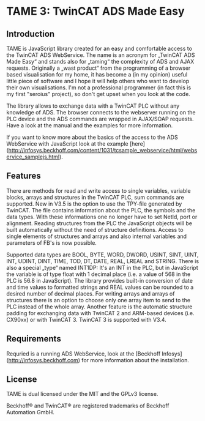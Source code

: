 TAME 3: TwinCAT ADS Made Easy
=============================


Introduction
------------

TAME is JavaScript library created for an easy and comfortable access to the TwinCAT ADS WebService. The name is an 
acronym for „TwinCAT ADS Made Easy“ and stands also for „taming“ the complexity of ADS and AJAX requests. 
Originally a „wast product“ from the programming of a browser based visualisation for my home, it has become a (in my
opinion) useful little piece of software and I hope it will help others who want to develop their own visualisations. 
I'm not a professional programmer (in fact this is my first "seroius" project), so don't get upset when you look at 
the code.

The library allows to exchange data with a TwinCAT PLC without any knowledge of ADS. The browser connects to the 
webserver running on the PLC device and the ADS commands are wrapped in AJAX/SOAP requests. Have a look at the
manual and the examples for more information.

If you want to know more about the basics of the access to the ADS WebService with JavaScript look at the example 
[here] (http://infosys.beckhoff.com/content/1031/tcsample_webservice/html/webservice_samplejs.html).


Features
--------

There are methods for read and write access to single variables, variable blocks, arrays and structures in the TwinCAT 
PLC, sum commands are supported. New in V3.5 is the option to use the TPY-file generated by TwinCAT. The file contains
information about the PLC, the symbols and the data types. With these informations one no longer have to set NetId, port
or alignment. Reading structures from the PLC the JavaScript objects will be built automatically without the need of
structure definitions. Access to single elements of structures and arrays and also internal variables and parameters of 
FB's is now possible.

Supported data types are BOOL, BYTE, WORD, DWORD, USINT, SINT, UINT, INT, UDINT, DINT, TIME, TOD, DT, DATE, REAL, LREAL 
and STRING. There is also a special „type“ named INT1DP: It's an INT in the PLC, but in JavaScript the variable is of 
type float with 1 decimal place (i.e. a value of 568 in the PLC is 56.8 in JavaScript). The library provides built-in 
conversion of date and time values to formatted strings and REAL values can be rounded to a desired number of decimal 
places. For writing arrays and arrays of structures there is an option to choose only one array item to send to the 
PLC instead of the whole array. Another feature is the automatic structure padding for exchanging data with 
TwinCAT 2 and ARM-based devices (i.e. CX90xx) or with TwinCAT 3. TwinCAT 3 is supported with V3.4.


Requirements
------------

Requried is a running ADS WebService, look at the [Beckhoff Infosys] (http://infosys.beckhoff.com) for more information 
about the installation.


License
-------

TAME is dual licensed under the MIT and the GPLv3 license. 

Beckhoff® and TwinCAT® are registered trademarks of Beckhoff Automation GmbH.


